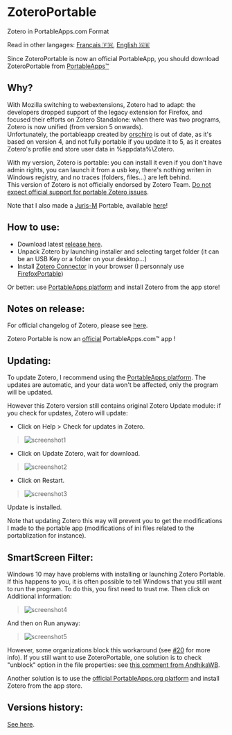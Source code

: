 # ZoteroPortable
Zotero in PortableApps.com Format

Read in other langages: [Français 🇫🇷](README.fr.md), [English 🇬🇧](README.md)  
  
Since ZoteroPortable is now an official PortableApp, you should download ZoteroPortable from [PortableApps™](https://portableapps.com/apps/office/zotero-portable)
  
Why?
-----
With Mozilla switching to webextensions, Zotero had to adapt: the developers dropped support of the legacy extension for Firefox, and focused their efforts on Zotero Standalone: when there was two programs, Zotero is now unified (from version 5 onwards).  
Unfortunately, the portableapp created by [orschiro](https://portableapps.com/node/36565) is out of date, as it's based on version 4, and not fully portable if you update it to 5, as it creates Zotero's profile and store user data in %appdata%\Zotero.  
  
With my version, Zotero is portable: you can install it even if you don't have admin rights, you can launch it from a usb key, there's nothing writen in Windows registry, and no traces (folders, files...) are left behind.  
This version of Zotero is not officially endorsed by Zotero Team. [Do not expect official support for portable Zotero issues](https://forums.zotero.org/discussion/64050/5-0-portable-zotero).
  
Note that I also made a [Juris-M](https://juris-m.github.io/) Portable, available [here](https://github.com/pedrom34/JurisMPortable)!
  
How to use:
-----
- Download latest [release here](https://portableapps.com/apps/office/zotero-portable).  
- Unpack Zotero by launching installer and selecting target folder (it can be an USB Key or a folder on your desktop...)
- Install [Zotero Connector](https://www.zotero.org/download/) in your browser (I personnaly use [FirefoxPortable](https://portableapps.com/apps/internet/firefox_portable/localization))

Or better: use [PortableApps platform](https://portableapps.com/download) and install Zotero from the app store!
  
Notes on release:
-----
For official changelog of Zotero, please see [here](https://www.zotero.org/support/changelog).  
  
Zotero Portable is now an [official](https://portableapps.com/news/2022-04-12--zotero-portable-6.0.4-released) PortableApps.com™ app !
  
Updating:
-----
To update Zotero, I recommend using the [PortableApps platform](https://portableapps.com/download). The updates are automatic, and your data won't be affected, only the program will be updated.
  
However this Zotero version still contains original Zotero Update module: if you check for updates, Zotero will update:  
- Click on Help > Check for updates in Zotero.  
>![screenshot1](https://user-images.githubusercontent.com/21216829/34518372-44033688-f07f-11e7-999d-d29413d21207.png)  
  
- Click on Update Zotero, wait for download.  
>![screenshot2](https://i.imgur.com/bih4XXl.png)
  
- Click on Restart.  
>![screenshot3](https://i.imgur.com/DBuC3vf.png)
  
Update is installed.  
  
Note that updating Zotero this way will prevent you to get the modifications I made to the portable app (modifications of ini files related to the portablization for instance).  
  
SmartScreen Filter:
-----
Windows 10 may have problems with installing or launching Zotero Portable. If this happens to you, it is often possible to tell Windows that you still want to run the program. To do this, you first need to trust me. Then click on Additional information:  
>![screenshot4](https://i.imgur.com/CY8S5Hb.png)  
  
And then on Run anyway:  
>![screenshot5](https://i.imgur.com/7kOC96A.png)  
  
However, some organizations block this workaround (see [#20](https://github.com/pedrom34/ZoteroPortable/issues/20) for more info).
If you still want to use ZoteroPortable, one solution is to check "unblock" option in the file properties: see [this comment from AndhikaWB](https://github.com/pedrom34/ZoteroPortable/issues/20#issuecomment-854317929).  
  
Another solution is to use the [official PortableApps.org platform](https://portableapps.com/download) and install Zotero from the app store.
  
Versions history:
----
[See here](changelog.md).
